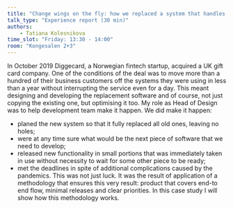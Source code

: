 ```yaml
---
title: "Change wings on the fly: how we replaced a system that handles several million euro turnover with zero downtime."
talk_type: "Experience report (30 min)"
authors:
    - Tatiana Kolesnikova
time_slot: "Friday: 13:30 - 14:00"
room: "Kongesalen 2+3"
---
```

In October 2019 Diggecard, a Norwegian fintech startup, acquired a UK gift card company. One of the conditions of the deal was to move more than a hundred of their business customers off the systems they were using in less than a year without interrupting the service even for a day. This meant designing and developing the replacement software and of course, not just copying the existing one, but optimising it too. My role as Head of Design was to help development team make it happen. 
We did make it happen:
- planed the new system so that it fully replaced all old ones, leaving no holes; 
- were at any time sure what would be the next piece of software that we need to develop; 
- released new functionality in small portions that was immediately taken in use without necessity to wait for some other piece to be ready;
- met the deadlines in spite of additional complications caused by the pandemics.
This was not just luck. It was the result of application of a methodology that ensures this very result: product that covers end-to end flow, minimal releases and clear priorities. In this case study I will show how this methodology works. 

